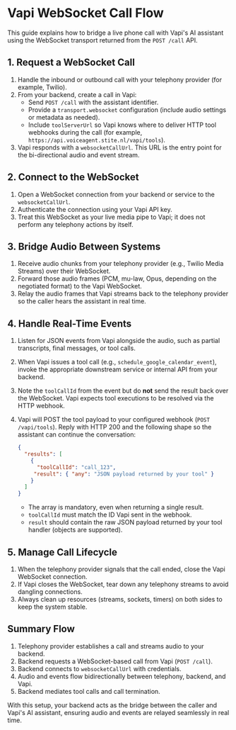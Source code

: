 # Vapi WebSocket Call Flow

This guide explains how to bridge a live phone call with Vapi's AI assistant using the WebSocket transport returned from the `POST /call` API.

## 1. Request a WebSocket Call
1. Handle the inbound or outbound call with your telephony provider (for example, Twilio).
2. From your backend, create a call in Vapi:
   - Send `POST /call` with the assistant identifier.
   - Provide a `transport.websocket` configuration (include audio settings or metadata as needed).
   - Include `toolServerUrl` so Vapi knows where to deliver HTTP tool webhooks during the call (for example, `https://api.voiceagent.stite.nl/vapi/tools`).
3. Vapi responds with a `websocketCallUrl`. This URL is the entry point for the bi-directional audio and event stream.

## 2. Connect to the WebSocket
1. Open a WebSocket connection from your backend or service to the `websocketCallUrl`.
2. Authenticate the connection using your Vapi API key.
3. Treat this WebSocket as your live media pipe to Vapi; it does not perform any telephony actions by itself.

## 3. Bridge Audio Between Systems
1. Receive audio chunks from your telephony provider (e.g., Twilio Media Streams) over their WebSocket.
2. Forward those audio frames (PCM, mu-law, Opus, depending on the negotiated format) to the Vapi WebSocket.
3. Relay the audio frames that Vapi streams back to the telephony provider so the caller hears the assistant in real time.

## 4. Handle Real-Time Events
1. Listen for JSON events from Vapi alongside the audio, such as partial transcripts, final messages, or tool calls.
2. When Vapi issues a tool call (e.g., `schedule_google_calendar_event`), invoke the appropriate downstream service or internal API from your backend.
3. Note the `toolCallId` from the event but do **not** send the result back over the WebSocket. Vapi expects tool executions to be resolved via the HTTP webhook.
4. Vapi will POST the tool payload to your configured webhook (`POST /vapi/tools`). Reply with HTTP 200 and the following shape so the assistant can continue the conversation:

   ```json
   {
     "results": [
       {
         "toolCallId": "call_123",
        "result": { "any": "JSON payload returned by your tool" }
       }
     ]
   }
   ```

   - The array is mandatory, even when returning a single result.
   - `toolCallId` must match the ID Vapi sent in the webhook.
   - `result` should contain the raw JSON payload returned by your tool handler (objects are supported).

## 5. Manage Call Lifecycle
1. When the telephony provider signals that the call ended, close the Vapi WebSocket connection.
2. If Vapi closes the WebSocket, tear down any telephony streams to avoid dangling connections.
3. Always clean up resources (streams, sockets, timers) on both sides to keep the system stable.

## Summary Flow
1. Telephony provider establishes a call and streams audio to your backend.
2. Backend requests a WebSocket-based call from Vapi (`POST /call`).
3. Backend connects to `websocketCallUrl` with credentials.
4. Audio and events flow bidirectionally between telephony, backend, and Vapi.
5. Backend mediates tool calls and call termination.

With this setup, your backend acts as the bridge between the caller and Vapi's AI assistant, ensuring audio and events are relayed seamlessly in real time.
